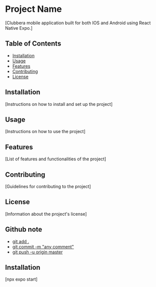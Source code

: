 # Project Name

[Clubbera mobile application built for both IOS and Android using React Native Expo.]

## Table of Contents

- [Installation](#installation)
- [Usage](#usage)
- [Features](#features)
- [Contributing](#contributing)
- [License](#license)

## Installation

[Instructions on how to install and set up the project]

## Usage

[Instructions on how to use the project]

## Features

[List of features and functionalities of the project]

## Contributing

[Guidelines for contributing to the project]

## License

[Information about the project's license]

## Github note

- [git add .](#gitadd)
- [git commit -m "any comment"](#Initialcommit)
- [git push -u origin master](#gitpush)

## Installation

[npx expo start]